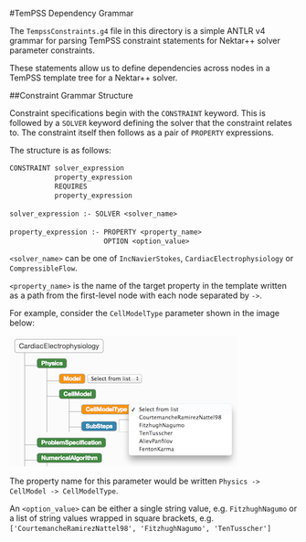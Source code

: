 #TemPSS Dependency Grammar

The `TempssConstraints.g4` file in this directory is a simple ANTLR v4 grammar for parsing TemPSS constraint statements for Nektar++ solver parameter constraints.

These statements allow us to define dependencies across nodes in a TemPSS template tree for a Nektar++ solver.

##Constraint Grammar Structure

Constraint specifications begin with the `CONSTRAINT` keyword. This is followed by a `SOLVER` keyword defining the solver that the constraint relates to. The constraint itself then follows as a pair of `PROPERTY` expressions.

The structure is as follows:

```
CONSTRAINT solver_expression 
           property_expression 
           REQUIRES 
           property_expression

solver_expression :- SOLVER <solver_name>

property_expression :- PROPERTY <property_name>
                       OPTION <option_value>
```

`<solver_name>` can be one of `IncNavierStokes`, `CardiacElectrophysiology` or `CompressibleFlow`.

`<property_name>` is the name of the target property in the template written as a path from the first-level node with each node separated by `->`.

For example, consider the `CellModelType` parameter shown in the image below:

![Example profile tree](ProfileProperties.png)

The property name for this parameter would be written `Physics -> CellModel -> CellModelType`.

An `<option_value>` can be either a single string value, e.g. `FitzhughNagumo` or a list of string values wrapped in square brackets, e.g. `['CourtemancheRamirezNattel98', 'FitzhughNagumo', 'TenTusscher']`